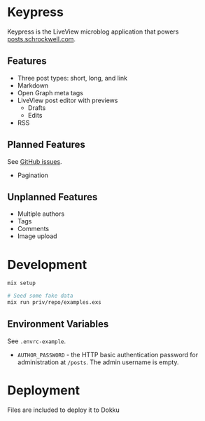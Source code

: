 # Keypress

Keypress is the LiveView microblog application that powers [posts.schrockwell.com](https://posts.schrockwell.com).

## Features

- Three post types: short, long, and link
- Markdown
- Open Graph meta tags
- LiveView post editor with previews
  - Drafts
  - Edits
- RSS

## Planned Features

See [GitHub issues](https://github.com/schrockwell/keypress/issues?q=is%3Aopen+is%3Aissue+label%3Aenhancement).

- Pagination

## Unplanned Features

- Multiple authors
- Tags
- Comments
- Image upload

# Development

```sh
mix setup

# Seed some fake data
mix run priv/repo/examples.exs
```

## Environment Variables

See `.envrc-example`.

- `AUTHOR_PASSWORD` - the HTTP basic authentication password for administration at `/posts`. The admin username is empty.

# Deployment

Files are included to deploy it to Dokku
